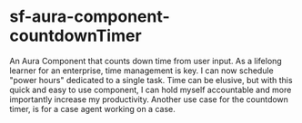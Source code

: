 # sf-aura-component-countdownTimer
An Aura Component that counts down time from user input. As a lifelong learner for an enterprise, time management is key. I can now schedule "power hours" dedicated to a single task. Time can be elusive, but with this quick and easy to use component, I can hold myself accountable and more importantly increase my productivity. Another use case for the countdown timer, is for a case agent working on a case.

